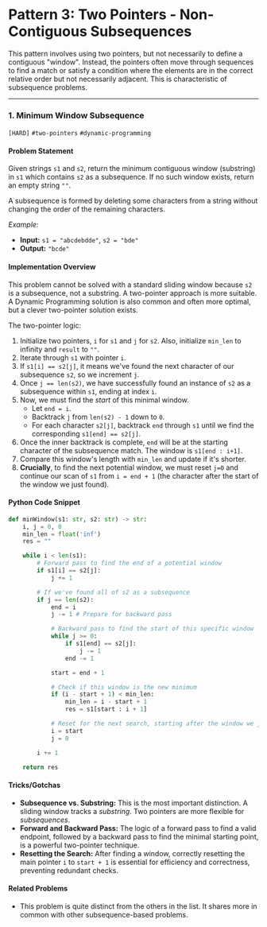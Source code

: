 # Pattern 3: Two Pointers - Non-Contiguous Subsequences

This pattern involves using two pointers, but not necessarily to define a contiguous "window". Instead, the pointers often move through sequences to find a match or satisfy a condition where the elements are in the correct relative order but not necessarily adjacent. This is characteristic of subsequence problems.

---

### 1. Minimum Window Subsequence
`[HARD]` `#two-pointers` `#dynamic-programming`

#### Problem Statement
Given strings `s1` and `s2`, return the minimum contiguous window (substring) in `s1` which contains `s2` as a subsequence. If no such window exists, return an empty string `""`.

A subsequence is formed by deleting some characters from a string without changing the order of the remaining characters.

*Example:*
- **Input:** `s1 = "abcdebdde"`, `s2 = "bde"`
- **Output:** `"bcde"`

#### Implementation Overview
This problem cannot be solved with a standard sliding window because `s2` is a subsequence, not a substring. A two-pointer approach is more suitable. A Dynamic Programming solution is also common and often more optimal, but a clever two-pointer solution exists.

The two-pointer logic:
1.  Initialize two pointers, `i` for `s1` and `j` for `s2`. Also, initialize `min_len` to infinity and `result` to `""`.
2.  Iterate through `s1` with pointer `i`.
3.  If `s1[i] == s2[j]`, it means we've found the next character of our subsequence `s2`, so we increment `j`.
4.  Once `j == len(s2)`, we have successfully found an instance of `s2` as a subsequence within `s1`, ending at index `i`.
5.  Now, we must find the *start* of this minimal window.
    - Let `end = i`.
    - Backtrack `j` from `len(s2) - 1` down to `0`.
    - For each character `s2[j]`, backtrack `end` through `s1` until we find the corresponding `s1[end] == s2[j]`.
6.  Once the inner backtrack is complete, `end` will be at the starting character of the subsequence match. The window is `s1[end : i+1]`.
7.  Compare this window's length with `min_len` and update if it's shorter.
8.  **Crucially**, to find the next potential window, we must reset `j=0` and continue our scan of `s1` from `i = end + 1` (the character after the start of the window we just found).

#### Python Code Snippet
```python
def minWindow(s1: str, s2: str) -> str:
    i, j = 0, 0
    min_len = float('inf')
    res = ""

    while i < len(s1):
        # Forward pass to find the end of a potential window
        if s1[i] == s2[j]:
            j += 1

        # If we've found all of s2 as a subsequence
        if j == len(s2):
            end = i
            j -= 1 # Prepare for backward pass

            # Backward pass to find the start of this specific window
            while j >= 0:
                if s1[end] == s2[j]:
                    j -= 1
                end -= 1

            start = end + 1

            # Check if this window is the new minimum
            if (i - start + 1) < min_len:
                min_len = i - start + 1
                res = s1[start : i + 1]

            # Reset for the next search, starting after the window we just found
            i = start
            j = 0

        i += 1

    return res
```

#### Tricks/Gotchas
- **Subsequence vs. Substring:** This is the most important distinction. A sliding window tracks a *substring*. Two pointers are more flexible for *subsequences*.
- **Forward and Backward Pass:** The logic of a forward pass to find a valid endpoint, followed by a backward pass to find the minimal starting point, is a powerful two-pointer technique.
- **Resetting the Search:** After finding a window, correctly resetting the main pointer `i` to `start + 1` is essential for efficiency and correctness, preventing redundant checks.

#### Related Problems
- This problem is quite distinct from the others in the list. It shares more in common with other subsequence-based problems.
